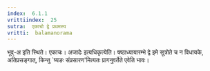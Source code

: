 ```yaml
---
index:  6.1.1
vrittiindex:  25
sutra:  एकाचो द्वे प्रथमस्य
vritti:  balamanorama 
---
```


भूव्-अ इति स्थिते। एकाचः। अजादेः इत्यधिकृत्येति। षष्ठाध्यायारम्भे द्वे इमे सूत्रोते च न विधायके, अतिप्रसङ्गात्, किन्तु `ष्यङः संप्रसारण'मित्यतः प्रागनुवर्तेते एवेति भावः। 

